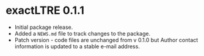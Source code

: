 # exactLTRE 0.1.1

* Initial package release.
* Added a `NEWS.md` file to track changes to the package.
* Patch version - code files are unchanged from v 0.1.0 but Author contact information is updated to a stable e-mail address.
